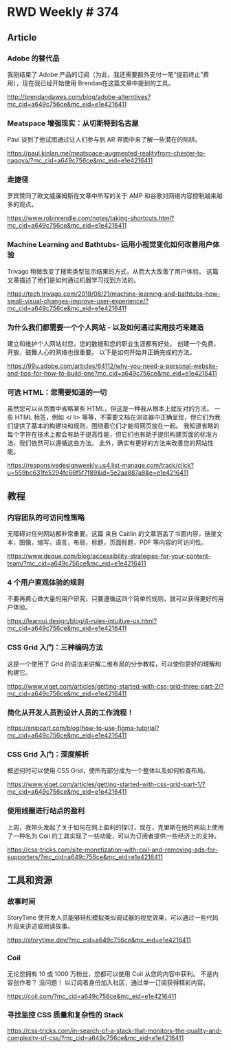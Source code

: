 #  RWD Weekly # 374

## Article

### Adobe 的替代品

我刚结束了 Adobe 产品的订阅（为此，我还需要额外支付一笔“提前终止”费用），现在我已经开始使用 Brendan在这篇文章中提到的工具。

http://brendandawes.com/blog/adobe-alterntives?mc_cid=a649c756ce&mc_eid=e1e4216411

### Meatspace 增强现实：从切斯特到名古屋

Paul 谈到了他试图通过让人们参与到 AR 界面中来了解一些潜在的陷阱。

https://paul.kinlan.me/meatspace-augmented-realityfrom-chester-to-nagoya/?mc_cid=a649c756ce&mc_eid=e1e4216411

### 走捷径

罗宾赞同了欧文威廉姆斯在文章中所写的关于 AMP 和谷歌对网络内容控制越来越多的观点。

https://www.robinrendle.com/notes/taking-shortcuts.html?mc_cid=a649c756ce&mc_eid=e1e4216411

### Machine Learning and Bathtubs- 运用小视觉变化如何改善用户体验

Trivago 稍微改变了搜索类型显示结果的方式，从而大大改善了用户体验。 这篇文章描述了他们是如何通过机器学习找到方法的。

https://tech.trivago.com/2019/08/21/machine-learning-and-bathtubs-how-small-visual-changes-improve-user-experience/?mc_cid=a649c756ce&mc_eid=e1e4216411

### 为什么我们都需要一个个人网站 - 以及如何通过实用技巧来建造

建立和维护个人网站对您，您的数据和您的职业生涯都有好处。 创建一个免费，开放，鼓舞人心的网络也很重要。 以下是如何开始并正确完成的方法。

https://99u.adobe.com/articles/64112/why-you-need-a-personal-website-and-tips-for-how-to-build-one?mc_cid=a649c756ce&mc_eid=e1e4216411

### 可选 HTML：您需要知道的一切

虽然您可以从页面中省略某些 HTML，但这是一种我从根本上就反对的方法。 一些 HTML 标签，例如 <body> <head> </ li> 等等，不需要文档在浏览器中正确呈现，但它们为我们提供了基本的构建块和规则，围绕着它们才能将网页放在一起。 我知道省略的每个字符在技术上都会有助于提高性能，但它们也有助于提供构建页面的标准方法，我们依然可以遵循这些方法。 此外，确实有更好的方法来改善您的网站性能。

https://responsivedesignweekly.us4.list-manage.com/track/click?u=559bc631fe5294fc66f5f7f89&id=5e2aa887a8&e=e1e4216411

## 教程

### 内容团队的可访问性策略

无障碍对任何网站都非常重要。这篇 来自 Caitlin 的文章涵盖了书面内容，链接文本，图像，缩写，语言，布局，标题，页面标题，PDF 等内容的可访问性。

https://www.deque.com/blog/accessibility-strategies-for-your-content-team/?mc_cid=a649c756ce&mc_eid=e1e4216411

### 4 个用户直观体验的规则

不要再费心做大量的用户研究，只要遵循这四个简单的规则，就可以获得更好的用户体验。

https://learnui.design/blog/4-rules-intuitive-ux.html?mc_cid=a649c756ce&mc_eid=e1e4216411

### CSS Grid 入门：三种编码方法

这是一个使用了 Grid 的语法来讲解二维布局的分步教程，可以使你更好的理解和构建它。

https://www.viget.com/articles/getting-started-with-css-grid-three-part-2/?mc_cid=a649c756ce&mc_eid=e1e4216411

### 简化从开发人员到设计人员的工作流程！

https://snipcart.com/blog/how-to-use-figma-tutorial?mc_cid=a649c756ce&mc_eid=e1e4216411

### CSS Grid 入门：深度解析

概述何时可以使用 CSS Grid，使所有部分成为一个整体以及如何检查布局。

https://www.viget.com/articles/getting-started-with-css-grid-part-1/?mc_cid=a649c756ce&mc_eid=e1e4216411

### 使用线圈进行站点的盈利

上周，我带头发起了关于如何在网上盈利的探讨，现在，克里斯在他的网站上使用了一种名为 Coil 的工具实现了一些功能，可以为订阅者提供一些经济上的支持。

https://css-tricks.com/site-monetization-with-coil-and-removing-ads-for-supporters/?mc_cid=a649c756ce&mc_eid=e1e4216411

## 工具和资源

### 故事时间

StoryTime 使开发人员能够轻松模拟类似调试器的视觉效果，可以通过一些代码片段来讲述或阅读故事。

https://storytime.dev/?mc_cid=a649c756ce&mc_eid=e1e4216411

### Coil

无论您拥有 10 或 1000 万粉丝，您都可以使用 Coil 从您的内容中获利。 不是内容创作者？ 没问题！ 以订阅者身份加入社区，通过单一订阅获得精彩内容。

https://coil.com/?mc_cid=a649c756ce&mc_eid=e1e4216411

### 寻找监控 CSS 质量和复杂性的 Stack

https://css-tricks.com/in-search-of-a-stack-that-monitors-the-quality-and-complexity-of-css/?mc_cid=a649c756ce&mc_eid=e1e4216411


















